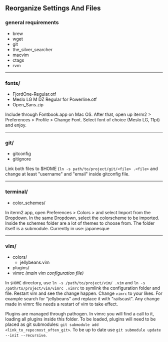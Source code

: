 ## Reorganize Settings And Files

### general requirements

* brew
* wget
* git
* the_silver_searcher
* macvim
* ctags
* rvm

-----------------

### fonts/

*  FjordOne-Regular.otf
*  Meslo LG M DZ Regular for Powerline.otf
*  Open_Sans.zip

Include through Fontbook.app on Mac OS. After that, open up iterm2 > Preferences
\> Profile > Change Font. Select font of choice (Meslo LG, 11pt) and enjoy.

-----------------

### git/

* gitconfig
* gitignore

Link both files to $HOME (`ln -s path/to/project/git/<file> .<file>` and change
at least "username" and "email" inside gitconfig file.

-----------------

### terminal/

* color_schemes/

In iterm2 app, open Preferences > Colors > and select Import from the Dropdown.
In the same Dropdown, select the colorscheme to be imported. Inside the schemes
folder are a lot of themes to choose from. The folder itself is a submodule.
Currently in use: japanesque

-----------------

### vim/

* colors/
  * jellybeans.vim
* plugins/
* vimrc _(main vim configuration file)_

In `$HOME` directory, use `ln -s /path/to/project/vim/ .vim` and
`ln -s /path/to/project/vim/vimrc .vimrc` to symlink the configuration folder
and file. Restart vim and see the change happen. Change `vimrc` to your likes.
For example search for "jellybeans" and replace it with "railscast". Any change
made in vimrc file needs a restart of vim to take effect.

Plugins are managed through pathogen. In vimrc you will find a call to it,
loading all plugins inside this folder. To be loaded, plugins will need to be
placed as git submodules: `git submodule add <link_to_repo:most_often_git>`.
To be up to date use `git submodule update --init --recursive`.
